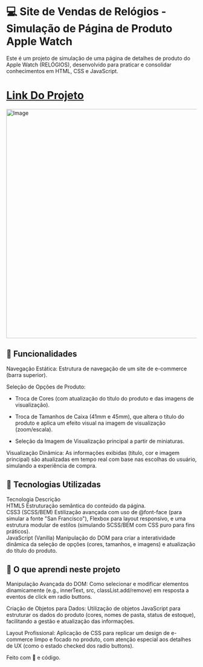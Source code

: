 # 💻 Site de Vendas de Relógios - Simulação de Página de Produto Apple Watch
Este é um projeto de simulação de uma página de detalhes de produto do Apple Watch (RELÓGIOS), desenvolvido para praticar e consolidar conhecimentos em HTML, CSS e JavaScript.<br>
# [Link Do Projeto](https://luana-mozer.github.io/PROJETO_10_Replica_Apple_watch)<br>
<img width="1023" height="607" alt="Image" src="https://github.com/user-attachments/assets/410635eb-d4ea-4c0c-91d5-3be0dea310e2" />

## 🌟 Funcionalidades
Navegação Estática: Estrutura de navegação de um site de e-commerce (barra superior).

Seleção de Opções de Produto:

* Troca de Cores (com atualização do título do produto e das imagens de visualização).

* Troca de Tamanhos de Caixa (41mm e 45mm), que altera o título do produto e aplica um efeito visual na imagem de visualização (zoom/escala).

* Seleção da Imagem de Visualização principal a partir de miniaturas.

Visualização Dinâmica: As informações exibidas (título, cor e imagem principal) são atualizadas em tempo real com base nas escolhas do usuário, simulando a experiência de compra.

## 🚀 Tecnologias Utilizadas
Tecnologia	Descrição<br>
HTML5	Estruturação semântica do conteúdo da página.<br>
CSS3 (SCSS/BEM)	Estilização avançada com uso de @font-face (para simular a fonte "San Francisco"), Flexbox para layout responsivo, e uma estrutura modular de estilos (simulando SCSS/BEM com CSS puro para fins práticos).<br>
JavaScript (Vanilla)	Manipulação do DOM para criar a interatividade dinâmica da seleção de opções (cores, tamanhos, e imagens) e atualização do título do produto.<br>

## 🎯 O que aprendi neste projeto
Manipulação Avançada do DOM: Como selecionar e modificar elementos dinamicamente (e.g., innerText, src, classList.add/remove) em resposta a eventos de click em radio buttons.

Criação de Objetos para Dados: Utilização de objetos JavaScript para estruturar os dados do produto (cores, nomes de pasta, status de estoque), facilitando a gestão e atualização das informações.

Layout Profissional: Aplicação de CSS para replicar um design de e-commerce limpo e focado no produto, com atenção especial aos detalhes de UX (como o estado checked dos radio buttons).

Feito com 💙 e código.
